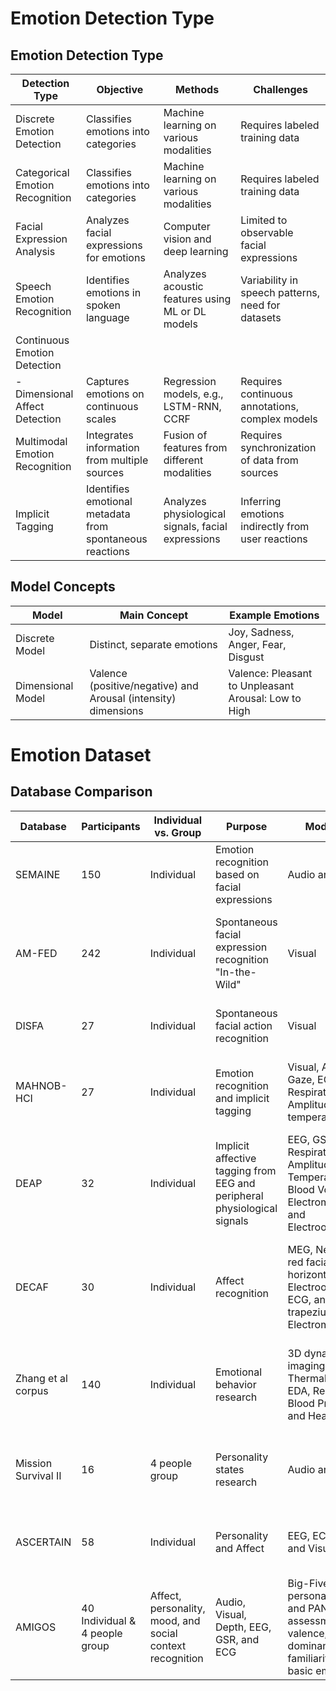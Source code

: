 # Emotion Detection Type

## Emotion Detection Type

| Detection Type                    | Objective                                               | Methods                                              | Challenges                                           |
|------------------------------------|---------------------------------------------------------|------------------------------------------------------|------------------------------------------------------|
| Discrete Emotion Detection         | Classifies emotions into categories                     | Machine learning on various modalities               | Requires labeled training data                        |
| Categorical Emotion Recognition    | Classifies emotions into categories                     | Machine learning on various modalities               | Requires labeled training data                        |
| Facial Expression Analysis         | Analyzes facial expressions for emotions                | Computer vision and deep learning                   | Limited to observable facial expressions             |
| Speech Emotion Recognition          | Identifies emotions in spoken language                   | Analyzes acoustic features using ML or DL models     | Variability in speech patterns, need for datasets     |
| Continuous Emotion Detection        |                                                       |                                                      |                                                      |
| - Dimensional Affect Detection      | Captures emotions on continuous scales                   | Regression models, e.g., LSTM-RNN, CCRF             | Requires continuous annotations, complex models      |
| Multimodal Emotion Recognition      | Integrates information from multiple sources            | Fusion of features from different modalities        | Requires synchronization of data from sources         |
| Implicit Tagging                    | Identifies emotional metadata from spontaneous reactions| Analyzes physiological signals, facial expressions   | Inferring emotions indirectly from user reactions    |

## Model Concepts

| Model | Main Concept | Example Emotions |
|-------|--------------|------------------|
| Discrete Model | Distinct, separate emotions | Joy, Sadness, Anger, Fear, Disgust |
| Dimensional Model | Valence (positive/negative) and Arousal (intensity) dimensions | Valence: Pleasant to Unpleasant Arousal: Low to High |


# Emotion Dataset

## Database Comparison

| Database | Participants | Individual vs. Group | Purpose | Modalities | Annotations | Weaknesses |
|----------|--------------|-----------------------|---------|------------|-------------|------------|
| SEMAINE | 150 | Individual | Emotion recognition based on facial expressions | Audio and Visual | Valence, arousal, and FACS | Limited sample size, may not generalize well to diverse populations. |
| AM-FED | 242 | Individual | Spontaneous facial expression recognition "In-the-Wild" | Visual | 14 AUs, 2 head movements, smile, expressiveness, and 22 landmark points. Self-assessment of familiarity, liking, and desire to watch again. | Limited diversity in facial expressions captured in the wild. |
| DISFA | 27 | Individual | Spontaneous facial action recognition | Visual | 12 AUs | Small dataset size may limit the model's generalizability. |
| MAHNOB-HCI | 27 | Individual | Emotion recognition and implicit tagging | Visual, Audio, Eye Gaze, ECG, GSR, Respiration Amplitude, Skin temperature, EEG | Self-assessment of valence, dominance, predictability, and emotional keywords. Agreement/disagreement with tags. | Multiple modalities may introduce complexity and potential noise in annotations. |
| DEAP | 32 | Individual | Implicit affective tagging from EEG and peripheral physiological signals | EEG, GSR, Respiration Amplitude, Skin Temperature, Blood Volume, Electromyogram, and Electrooculogram | Visual for 22 participants. Self-assessment of arousal, valence, liking, dominance, and familiarity. | Limited number of participants may not represent a wide range of population responses. |
| DECAF | 30 | Individual | Affect recognition | MEG, Near-infra-red facial video, horizontal Electrooculogram, ECG, and trapezius-Electromyogram | Self-assessment of valence, arousal, and dominance. Continuous annotation of valence and arousal of the stimuli. | Complexity of modalities may require advanced processing and may be resource-intensive. |
| Zhang et al corpus | 140 | Individual | Emotional behavior research | 3D dynamic imaging, Visual, Thermal sensing, EDA, Respiration, Blood Pressure, and Hearth Rate | Occurrence and intensity of AUs. Features from 3D, 2D, and Infra-red sensors. | The use of various sensors may result in challenges in data synchronization and integration. |
| Mission Survival II | 16 | 4 people group | Personality states research | Audio and Visual | Personality states by the Ten Item Personality Inventory. | Limited group size may not capture the dynamics of larger social interactions. |
| ASCERTAIN | 58 | Individual | Personality and Affect | EEG, ECG, GSR, and Visual | Big-Five personality traits, self-assessment of valence and arousal. | Limited modalities may not capture the full spectrum of affective states. |
| AMIGOS | 40 Individual & 4 people group | Affect, personality, mood, and social context recognition | Audio, Visual, Depth, EEG, GSR, and ECG | Big-Five personality traits and PANAS. Self-assessment of valence, arousal, dominance, liking, familiarity, and basic emotions. | Combining individual and group data may introduce complexities in modeling and interpretation. |
